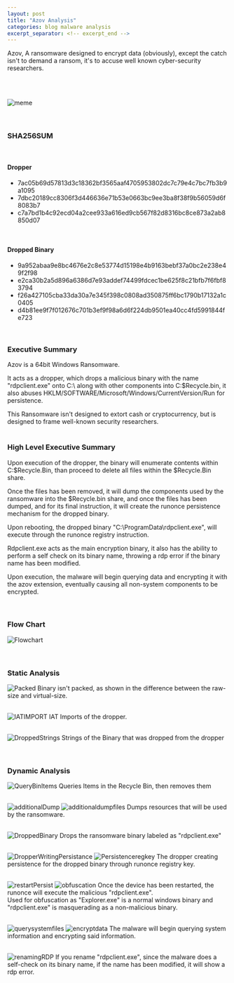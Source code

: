 ```yaml
---
layout: post
title: "Azov Analysis"
categories: blog malware analysis
excerpt_separator: <!-- excerpt_end -->
---
```

<!-- excerpt_start -->
Azov, A ransomware designed to encrypt data (obviously), except the catch isn't to demand a ransom,
it's to accuse well known cyber-security researchers.
<!-- excerpt_end -->
<br>
<br>

![meme](/images/Azov/Meme.png)
<br>
<br>
<br>

### SHA256SUM
<br>

#### Dropper
- 7ac05b69d57813d3c18362bf3565aaf4705953802dc7c79e4c7bc7fb3b9a1095
- 7dbc20189cc8306f3d446636e71b53e0663bc9ee3ba8f38f9b56059d6f8083b7
- c7a7bd1b4c92ecd04a2cee933a616ed9cb567f82d8316bc8ce873a2ab8850d07
<br>

#### Dropped Binary
- 9a952abaa9e8bc4676e2c8e53774d15198e4b9163bebf37a0bc2e238e49f2f98
- e2ca30b2a5d896a6386d7e93addef74499fdcec1be625f8c21bfb7f6fbf83794
- f26a427105cba33da30a7e345f398c0808ad350875ff6bc1790b17132a1c0405
- d4b81ee9f7f012676c701b3ef9f98a6d6f224db9501ea40cc4fd5991844fe723
<br>

### Executive Summary
Azov is a 64bit Windows Ransomware.

It acts as a dropper, which drops a malicious binary with the name "rdpclient.exe" onto C:\ along with other 
components into C:\$Recycle.bin, it also abuses HKLM/SOFTWARE/Microsoft/Windows/CurrentVersion/Run for persistence.

This Ransomware isn't designed to extort cash or cryptocurrency, but is designed to frame well-known security researchers.
<br>
<br>

### High Level Executive Summary
Upon execution of the dropper, the binary will enumerate contents within C:\$Recycle.Bin, than proceed to delete all files within the $Recycle.Bin share.

Once the files has been removed, it will dump the components used by the ransomware into the $Recycle.bin share, and 
once the files has been dumped, and for its final instruction, it will create the runonce persistence mechanism for the dropped binary.

Upon rebooting, the dropped binary "C:\ProgramData\rdpclient.exe", will execute through the runonce registry instruction.

Rdpclient.exe acts as the main encryption binary, it also has the ability to perform a self check on its binary name, throwing a rdp error if the binary name
has been modified.

Upon execution, the malware will begin querying data and encrypting it with the azov extension, eventually causing all non-system components to be encrypted.
<br>
<br>
<br>

### Flow Chart
![Flowchart](/images/Azov/FlowChart.png)
<br>
<br>
<br>

### Static Analysis
![Packed](/images/Azov/Packed.png)
Binary isn't packed, as shown in the difference between the raw-size and virtual-size.
<br>
<br>

![IATIMPORT](/images/Azov/IAT.png)
IAT Imports of the dropper.
<br>
<br>

![DroppedStrings](/images/Azov/dumpedstringsofdropped.png)
Strings of the Binary that was dropped from the dropper
<br>
<br>
<br>

### Dynamic Analysis
![QueryBinItems](/images/Azov/QueryBinFiles.png)
Queries Items in the Recycle Bin, then removes them
<br>
<br>

![additionalDump](/images/Azov/additionaldump.png)
![additionaldumpfiles](/images/Azov/additionaldumpfiles.png)
Dumps resources that will be used by the ransomware.
<br>
<br>

![DroppedBinary](/images/Azov/dropped.png)
Drops the ransomware binary labeled as "rdpclient.exe"
<br>
<br>

![DropperWritingPersistance](/images/Azov/persistwrite.png)
![Persistenceregkey](/images/Azov/rdppersist.png)
The dropper creating persistence for the dropped binary through runonce registry key.
<br>
<br>

![restartPersist](/images/Azov/explorerexeabuse.png)
![obfuscation](/images/Azov/rdppersistrunbyExplorer.png)
Once the device has been restarted, the runonce will execute the malicious "rdpclient.exe". <br>
Used for obfuscation as "Explorer.exe" is a normal windows binary and "rdpclient.exe" is masquerading as a non-malicious binary.
<br>
<br>

![querysystemfiles](/images/Azov/queryingandopeningfiles.png)
![encryptdata](/images/Azov/renamingFileswithazov.png)
The malware will begin querying system information and encrypting said information.
<br>
<br>

![renamingRDP](/images/Azov/modifyingname.png)
If you rename "rdpclient.exe", since the malware does a self-check on its binary name, if the name has been modified, it will show a rdp error.
<br>
<br>

